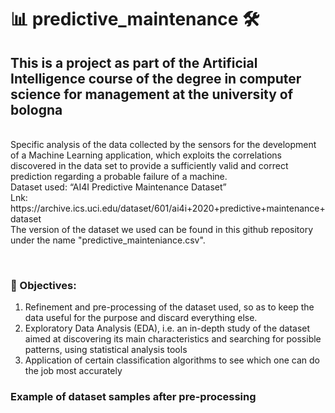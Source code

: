 # 📊 predictive_maintenance 🛠️
<h2>This is a project as part of the Artificial Intelligence course of the degree in computer science for management at the university of bologna</h2>
<br>Specific analysis of the data collected by the sensors for the development of a Machine Learning application, which exploits the correlations discovered in the data set to provide a sufficiently valid and correct prediction regarding a probable failure of a machine.
<br>Dataset used: “AI4I Predictive Maintenance Dataset”
<br>Lnk: https://archive.ics.uci.edu/dataset/601/ai4i+2020+predictive+maintenance+dataset
<br>The version of the dataset we used can be found in this github repository under the name "predictive_mainteniance.csv".

<br><h3>🎯 Objectives:</h3>
1. Refinement and pre-processing of the dataset used, so as to keep the data useful for the purpose and discard everything else.
2. Exploratory Data Analysis (EDA), i.e. an in-depth study of the dataset aimed at discovering its main characteristics and searching for possible patterns, using statistical analysis tools
3. Application of certain classification algorithms to see which one can do the job most accurately

<h3>Example of dataset samples after pre-processing </h3>
